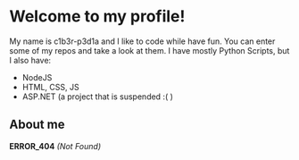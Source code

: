 # Welcome to my profile!

My name is c1b3r-p3d1a and I like to code while have fun. You can enter some of my repos and take a look at them. I have mostly Python Scripts, but I also have:

- NodeJS
- HTML, CSS, JS
- ASP.NET (a project that is suspended :( )

## About me

**ERROR_404** _(Not Found)_
